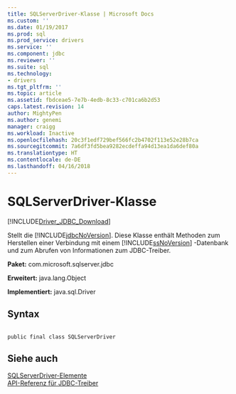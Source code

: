 ```yaml
---
title: SQLServerDriver-Klasse | Microsoft Docs
ms.custom: ''
ms.date: 01/19/2017
ms.prod: sql
ms.prod_service: drivers
ms.service: ''
ms.component: jdbc
ms.reviewer: ''
ms.suite: sql
ms.technology:
- drivers
ms.tgt_pltfrm: ''
ms.topic: article
ms.assetid: fbdceae5-7e7b-4edb-8c33-c701ca6b2d53
caps.latest.revision: 14
author: MightyPen
ms.author: genemi
manager: craigg
ms.workload: Inactive
ms.openlocfilehash: 20c3f1edf729bef566fc2b4702f113e52e28b7ca
ms.sourcegitcommit: 7a6df3fd5bea9282ecdeffa94d13ea1da6def80a
ms.translationtype: HT
ms.contentlocale: de-DE
ms.lasthandoff: 04/16/2018
---
```

# <a name="sqlserverdriver-class"></a>SQLServerDriver-Klasse
[!INCLUDE[Driver_JDBC_Download](../../../includes/driver_jdbc_download.md)]

  Stellt die [!INCLUDE[jdbcNoVersion](../../../includes/jdbcnoversion_md.md)]. Diese Klasse enthält Methoden zum Herstellen einer Verbindung mit einem [!INCLUDE[ssNoVersion](../../../includes/ssnoversion_md.md)] -Datenbank und zum Abrufen von Informationen zum JDBC-Treiber.  
  
 **Paket:** com.microsoft.sqlserver.jdbc  
  
 **Erweitert:** java.lang.Object  
  
 **Implementiert:** java.sql.Driver  
  
## <a name="syntax"></a>Syntax  
  
```  
  
public final class SQLServerDriver  
```  
  
## <a name="see-also"></a>Siehe auch  
 [SQLServerDriver-Elemente](../../../connect/jdbc/reference/sqlserverdriver-members.md)   
 [API-Referenz für JDBC-Treiber](../../../connect/jdbc/reference/jdbc-driver-api-reference.md)  
  
  
